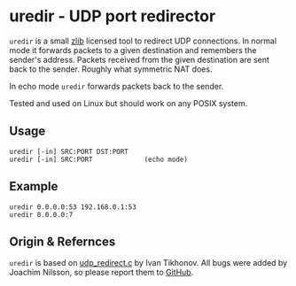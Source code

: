 uredir - UDP port redirector
============================

`uredir` is a small [zlib][] licensed tool to redirect UDP connections.
In normal mode it forwards packets to a given destination and remembers
the sender's address.  Packets received from the given destination are
sent back to the sender.  Roughly what symmetric NAT does.

In echo mode `uredir` forwards packets back to the sender.

Tested and used on Linux but should work on any POSIX system.

Usage
-----

    uredir [-in] SRC:PORT DST:PORT
    uredir [-in] SRC:PORT             (echo mode)


Example
-------

    uredir 0.0.0.0:53 192.168.0.1:53
    uredir 0.0.0.0:7


Origin & Refernces
------------------

`uredir` is based on [udp_redirect.c][] by Ivan Tikhonov.  All bugs were
added by Joachim Nilsson, so please report them to [GitHub][].


[zlib]: https://en.wikipedia.org/wiki/Zlib_License
[udp_redirect.c]: http://brokestream.com/udp_redirect.html
[GitHub]: https://github.com/troglobit/uredir

